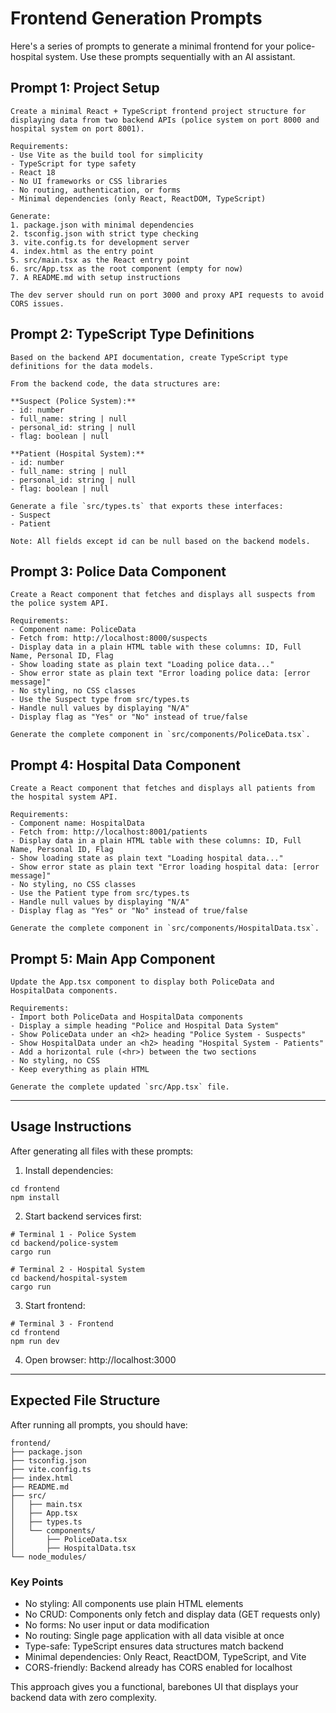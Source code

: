 # Frontend Generation Prompts

Here's a series of prompts to generate a minimal frontend for your police-hospital system. Use these prompts sequentially with an AI assistant.

## Prompt 1: Project Setup

```
Create a minimal React + TypeScript frontend project structure for displaying data from two backend APIs (police system on port 8000 and hospital system on port 8001).

Requirements:
- Use Vite as the build tool for simplicity
- TypeScript for type safety
- React 18
- No UI frameworks or CSS libraries
- No routing, authentication, or forms
- Minimal dependencies (only React, ReactDOM, TypeScript)

Generate:
1. package.json with minimal dependencies
2. tsconfig.json with strict type checking
3. vite.config.ts for development server
4. index.html as the entry point
5. src/main.tsx as the React entry point
6. src/App.tsx as the root component (empty for now)
7. A README.md with setup instructions

The dev server should run on port 3000 and proxy API requests to avoid CORS issues.
```

## Prompt 2: TypeScript Type Definitions

```
Based on the backend API documentation, create TypeScript type definitions for the data models.

From the backend code, the data structures are:

**Suspect (Police System):**
- id: number
- full_name: string | null
- personal_id: string | null
- flag: boolean | null

**Patient (Hospital System):**
- id: number
- full_name: string | null
- personal_id: string | null
- flag: boolean | null

Generate a file `src/types.ts` that exports these interfaces:
- Suspect
- Patient

Note: All fields except id can be null based on the backend models.
```

## Prompt 3: Police Data Component

```
Create a React component that fetches and displays all suspects from the police system API.

Requirements:
- Component name: PoliceData
- Fetch from: http://localhost:8000/suspects
- Display data in a plain HTML table with these columns: ID, Full Name, Personal ID, Flag
- Show loading state as plain text "Loading police data..."
- Show error state as plain text "Error loading police data: [error message]"
- No styling, no CSS classes
- Use the Suspect type from src/types.ts
- Handle null values by displaying "N/A"
- Display flag as "Yes" or "No" instead of true/false

Generate the complete component in `src/components/PoliceData.tsx`.
```

## Prompt 4: Hospital Data Component

```
Create a React component that fetches and displays all patients from the hospital system API.

Requirements:
- Component name: HospitalData
- Fetch from: http://localhost:8001/patients
- Display data in a plain HTML table with these columns: ID, Full Name, Personal ID, Flag
- Show loading state as plain text "Loading hospital data..."
- Show error state as plain text "Error loading hospital data: [error message]"
- No styling, no CSS classes
- Use the Patient type from src/types.ts
- Handle null values by displaying "N/A"
- Display flag as "Yes" or "No" instead of true/false

Generate the complete component in `src/components/HospitalData.tsx`.
```

## Prompt 5: Main App Component

```
Update the App.tsx component to display both PoliceData and HospitalData components.

Requirements:
- Import both PoliceData and HospitalData components
- Display a simple heading "Police and Hospital Data System"
- Show PoliceData under an <h2> heading "Police System - Suspects"
- Show HospitalData under an <h2> heading "Hospital System - Patients"
- Add a horizontal rule (<hr>) between the two sections
- No styling, no CSS
- Keep everything as plain HTML

Generate the complete updated `src/App.tsx` file.
```

---

## Usage Instructions
After generating all files with these prompts:

1. Install dependencies:

```
cd frontend
npm install
```

2. Start backend services first:
```
# Terminal 1 - Police System
cd backend/police-system
cargo run
```
```
# Terminal 2 - Hospital System
cd backend/hospital-system
cargo run
```
3. Start frontend:

```
# Terminal 3 - Frontend
cd frontend
npm run dev
```

4. Open browser: http://localhost:3000

---

## Expected File Structure

After running all prompts, you should have:
```
frontend/
├── package.json
├── tsconfig.json
├── vite.config.ts
├── index.html
├── README.md
├── src/
│   ├── main.tsx
│   ├── App.tsx
│   ├── types.ts
│   └── components/
│       ├── PoliceData.tsx
│       ├── HospitalData.tsx
└── node_modules/
```
### Key Points

* No styling: All components use plain HTML elements
* No CRUD: Components only fetch and display data (GET requests only)
* No forms: No user input or data modification
* No routing: Single page application with all data visible at once
* Type-safe: TypeScript ensures data structures match backend
* Minimal dependencies: Only React, ReactDOM, TypeScript, and Vite
* CORS-friendly: Backend already has CORS enabled for localhost

This approach gives you a functional, barebones UI that displays your backend data with zero complexity.
